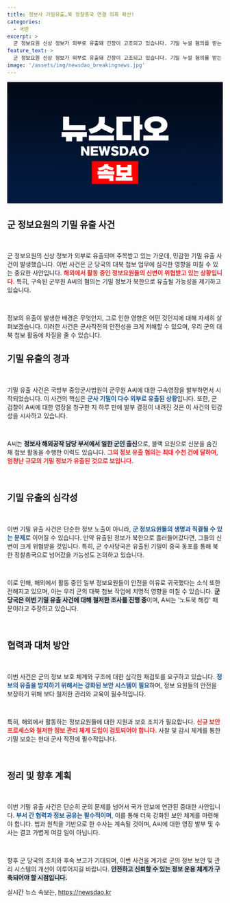 ```yaml
---
title: 정보사 기밀유출…북 정찰총국 연결 의혹 확산!
categories:
  - 국방
excerpt: >
  군 정보요원 신상 정보가 외부로 유출돼 긴장이 고조되고 있습니다. 기밀 누설 혐의를 받는 A씨가 구속되었으며, 북한으로 정보가 흘러들어갔을 가능성도 제기되고 있습니다. 군의 대북 첩보작전에 차질이 예상되며, 귀국한 해외 요원들도 속출하고 있습니다.
feature_text: >
  군 정보요원 신상 정보가 외부로 유출돼 긴장이 고조되고 있습니다. 기밀 누설 혐의를 받는 A씨가 구속되었으며, 북한으로 정보가 흘러들어갔을 가능성도 제기되고 있습니다. 군의 대북 첩보작전에 차질이 예상되며, 귀국한 해외 요원들도 속출하고 있습니다.
image: '/assets/img/newsdao_breakingnews.jpg'
---
```


<p><img src="/assets/img/newsdao_breakingnews.jpg" alt="koreaapp 속보" /></p>

<h2 data-ke-size="size26">군 정보요원의 기밀 유출 사건</h2>

<p data-ke-size="size16">&nbsp;</p>

<p>군 정보요원의 신상 정보가 외부로 유출되며 주목받고 있는 가운데, 민감한 기밀 유출 사건이 발생했습니다. 이번 사건은 군 당국의 대북 첩보 업무에 심각한 영향을 미칠 수 있는 중요한 사안입니다. <b><span style="color: #ee2323;">해외에서 활동 중인 정보요원들의 신변이 위협받고 있는 상황입니다.</span></b> 특히, 구속된 군무원 A씨의 혐의는 기밀 정보가 북한으로 유출될 가능성을 제기하고 있습니다.</p>

<p data-ke-size="size16">&nbsp;</p>

<p>정보의 유출이 발생한 배경은 무엇인지, 그로 인한 영향은 어떤 것인지에 대해 자세히 살펴보겠습니다. 이러한 사건은 군사작전의 안전성을 크게 저해할 수 있으며, 우리 군의 대북 첩보 활동에 차질을 줄 수 있습니다.</p>

<h2 data-ke-size="size26">기밀 유출의 경과</h2>

<p data-ke-size="size16">&nbsp;</p>

<p>기밀 유출 사건은 국방부 중앙군사법원이 군무원 A씨에 대한 구속영장을 발부하면서 시작되었습니다. 이 사건의 핵심은 <b><span style="color: #1a5490;">군사 기밀이 다수 외부로 유출된 상황</span></b>입니다. 또한, 군 검찰이 A씨에 대한 영장을 청구한 지 하루 만에 발부 결정이 내려진 것은 이 사건의 민감성을 시사하고 있습니다.</p>

<p data-ke-size="size16">&nbsp;</p>

<p>A씨는 <b><span style="background-color: #21538527;">정보사 해외공작 담당 부서에서 일한 군인 출신</span></b>으로, 블랙 요원으로 신분을 숨긴 채 첩보 활동을 수행한 이력도 있습니다. <b><span style="color: #ee2323;">그의 정보 유출 혐의는 최대 수천 건에 달하며, 엄청난 규모의 기밀 정보가 유출된 것으로 보입니다.</span></b></p>

<p data-ke-size="size16">&nbsp;</p>

<h2 data-ke-size="size26">기밀 유출의 심각성</h2>

<p data-ke-size="size16">&nbsp;</p>

<p>이번 기밀 유출 사건은 단순한 정보 노출이 아니라, <b><span style="color: #1a5490;">군 정보요원들의 생명과 직결될 수 있는 문제</span></b>로 이어질 수 있습니다. 만약 유출된 정보가 북한으로 흘러들어갔다면, 그들의 신변이 크게 위협받을 것입니다. 특히, 군 수사당국은 유출된 기밀이 중국 동포를 통해 북한 정찰총국으로 넘어갔을 가능성도 논의하고 있습니다.</p>

<p data-ke-size="size16">&nbsp;</p>

<p>이로 인해, 해외에서 활동 중인 일부 정보요원들이 안전을 이유로 귀국했다는 소식 또한 전해지고 있으며, 이는 우리 군의 대북 첩보 작업에 치명적 영향을 미칠 수 있습니다. <b><span style="background-color: #21538527;">군 당국은 이번 기밀 유출 사건에 대해 철저한 조사를 진행 중</span></b>이며, A씨는 '노트북 해킹' 때문이라고 주장하고 있습니다.</p>

<p data-ke-size="size16">&nbsp;</p>

<h2 data-ke-size="size26">협력과 대처 방안</h2>

<p data-ke-size="size16">&nbsp;</p>

<p>이번 사건은 군의 정보 보호 체계와 구조에 대한 심각한 재검토를 요구하고 있습니다. <b><span style="color: #1a5490;">정보의 유출을 방지하기 위해서는 강화된 보안 시스템이 필요</span></b>하며, 정보 요원들의 안전을 보장하기 위해 보다 철저한 관리와 교육이 필수적입니다.</p>

<p data-ke-size="size16">&nbsp;</p>

<p>특히, 해외에서 활동하는 정보요원들에 대한 지원과 보호 조치가 필요합니다. <b><span style="color: #ee2323;">신규 보안 프로세스와 철저한 정보 관리 체계 도입이 검토되어야 합니다.</span></b> 사찰 및 감시 체계를 통한 기밀 보호는 현대 군사 작전에 필수적입니다. </p>

<p data-ke-size="size16">&nbsp;</p>

<h2 data-ke-size="size26">정리 및 향후 계획</h2>

<p data-ke-size="size16">&nbsp;</p>

<p>이번 기밀 유출 사건은 단순히 군의 문제를 넘어서 국가 안보에 연관된 중대한 사안입니다. <b><span style="color: #1a5490;">부서 간 협력과 정보 공유는 필수적이며</span></b>, 이를 통해 더욱 강화된 보안 체계를 마련해야 합니다. 법과 원칙을 기반으로 한 수사는 계속될 것이며, A씨에 대한 영장 발부 및 수사는 결코 가볍게 여길 일이 아닙니다.</p>

<p data-ke-size="size16">&nbsp;</p>

<p>향후 군 당국의 조치와 후속 보고가 기대되며, 이번 사건을 계기로 군의 정보 보안 및 관리 시스템의 개선이 이루어지길 바랍니다. <b><span style="background-color: #21538527;">안전하고 신뢰할 수 있는 정보 운용 체계가 구축되어야 할 시점입니다.</span></b></p>
실시간 뉴스 속보는, <a href="https://newsdao.kr" rel="dofollow">https://newsdao.kr</a>


